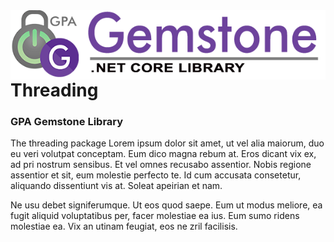 <img align="right" src="img/gemstone-wide-600.png" alt="gemstone logo">

# Threading
### GPA Gemstone Library

The threading package Lorem ipsum dolor sit amet, ut vel alia maiorum, duo eu veri volutpat conceptam. Eum dico magna rebum at. Eros dicant vix ex, ad pri nostrum sensibus. Et vel omnes recusabo assentior. Nobis regione assentior et sit, eum molestie perfecto te. Id cum accusata consetetur, aliquando dissentiunt vis at. Soleat apeirian et nam.

Ne usu debet signiferumque. Ut eos quod saepe. Eum ut modus meliore, ea fugit aliquid voluptatibus per, facer molestiae ea ius. Eum sumo ridens molestiae ea. Vix an utinam feugiat, eos ne zril facilisis.

